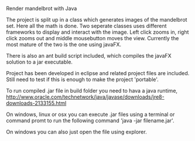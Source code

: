 Render mandelbrot with Java

The project is split up in a class which generates images of the mandelbrot set. Here all the math is done.
Two seperate classes uses different frameworks to display and interact with the image. Left click zooms in, right click zooms out and middle mousebutton moves the view.
Currently the most mature of the two is the one using javaFX.

There is also an ant build script included, which compiles the javaFX solution to a jar executable.

Project has been developed in eclipse and related project files are included. Still need to test if this is enough to make the project 'portable'.

To run compiled .jar file in build folder you need to hava a java runtime, http://www.oracle.com/technetwork/java/javase/downloads/jre8-downloads-2133155.html

On windows, linux or osx you can execute .jar files using a terminal or command promt to run the following command 'java -jar filename.jar'.

On windows you can also just open the file using explorer.
